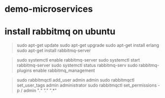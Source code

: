 # demo-microservices
# install rabbitmq on ubuntu
> sudo apt-get update
> sudo apt-get upgrade
> sudo apt-get install erlang
> sudo apt-get install rabbitmq-server

> sudo systemctl enable rabbitmq-server
> sudo systemctl start rabbitmq-server
> sudo systemctl status rabbitmq-serv
> sudo rabbitmq-plugins enable rabbitmq_management

> sudo rabbitmqctl add_user admin admin
> sudo rabbitmqctl set_user_tags admin administrator
> sudo rabbitmqctl set_permissions -p / admin ".*" ".*" ".*"
